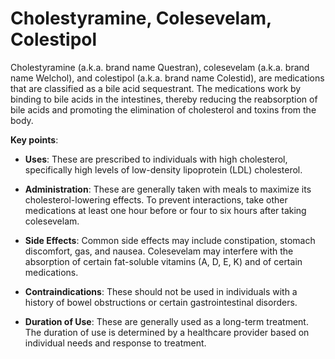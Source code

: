 # Cholestyramine, Colesevelam, Colestipol

Cholestyramine (a.k.a. brand name Questran), colesevelam (a.k.a. brand name Welchol), and colestipol (a.k.a. brand name Colestid), are medications that are classified as a bile acid sequestrant. The medications work by binding to bile acids in the intestines, thereby reducing the reabsorption of bile acids and promoting the elimination of cholesterol and toxins from the body.

**Key points**:

* **Uses**: These are prescribed to individuals with high cholesterol, specifically high levels of low-density lipoprotein (LDL) cholesterol.

* **Administration**: These are generally taken with meals to maximize its cholesterol-lowering effects. To prevent interactions, take other medications at least one hour before or four to six hours after taking colesevelam.

* **Side Effects**: Common side effects may include constipation, stomach discomfort, gas, and nausea. Colesevelam may interfere with the absorption of certain fat-soluble vitamins (A, D, E, K) and of certain medications.

* **Contraindications**: These should not be used in individuals with a history of bowel obstructions or certain gastrointestinal disorders.

* **Duration of Use**: These are generally used as a long-term treatment. The duration of use is determined by a healthcare provider based on individual needs and response to treatment.
